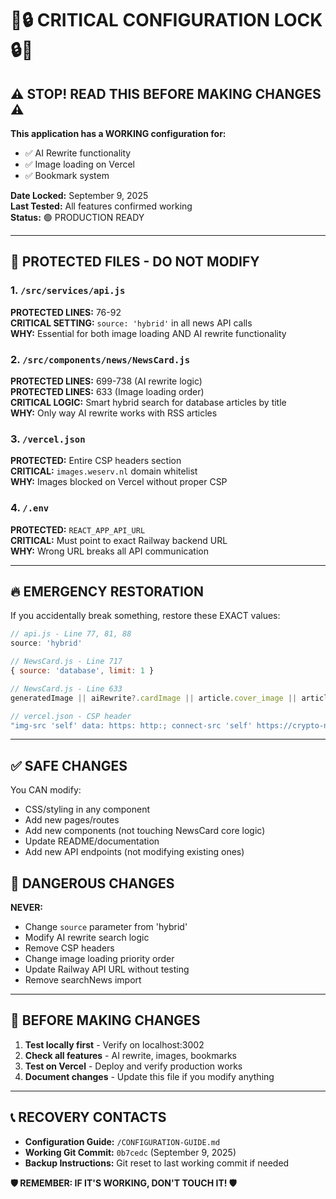 # 🚨🔒 CRITICAL CONFIGURATION LOCK 🔒🚨

## ⚠️ STOP! READ THIS BEFORE MAKING CHANGES ⚠️

**This application has a WORKING configuration for:**
- ✅ AI Rewrite functionality 
- ✅ Image loading on Vercel
- ✅ Bookmark system

**Date Locked:** September 9, 2025  
**Last Tested:** All features confirmed working  
**Status:** 🟢 PRODUCTION READY

---

## 🚫 PROTECTED FILES - DO NOT MODIFY

### 1. `/src/services/api.js`
**PROTECTED LINES:** 76-92  
**CRITICAL SETTING:** `source: 'hybrid'` in all news API calls  
**WHY:** Essential for both image loading AND AI rewrite functionality

### 2. `/src/components/news/NewsCard.js` 
**PROTECTED LINES:** 699-738 (AI rewrite logic)  
**PROTECTED LINES:** 633 (Image loading order)  
**CRITICAL LOGIC:** Smart hybrid search for database articles by title  
**WHY:** Only way AI rewrite works with RSS articles

### 3. `/vercel.json`
**PROTECTED:** Entire CSP headers section  
**CRITICAL:** `images.weserv.nl` domain whitelist  
**WHY:** Images blocked on Vercel without proper CSP

### 4. `/.env`
**PROTECTED:** `REACT_APP_API_URL`  
**CRITICAL:** Must point to exact Railway backend URL  
**WHY:** Wrong URL breaks all API communication

---

## 🔥 EMERGENCY RESTORATION

If you accidentally break something, restore these EXACT values:

```javascript
// api.js - Line 77, 81, 88
source: 'hybrid'

// NewsCard.js - Line 717  
{ source: 'database', limit: 1 }

// NewsCard.js - Line 633
generatedImage || aiRewrite?.cardImage || article.cover_image || article.image_url || null

// vercel.json - CSP header
"img-src 'self' data: https: http:; connect-src 'self' https://crypto-news-curator-backend-production.up.railway.app https://images.weserv.nl"
```

---

## ✅ SAFE CHANGES

You CAN modify:
- CSS/styling in any component
- Add new pages/routes  
- Add new components (not touching NewsCard core logic)
- Update README/documentation
- Add new API endpoints (not modifying existing ones)

## 🚫 DANGEROUS CHANGES  

**NEVER:**
- Change `source` parameter from 'hybrid' 
- Modify AI rewrite search logic
- Remove CSP headers
- Change image loading priority order
- Update Railway API URL without testing
- Remove searchNews import

---

## 🧪 BEFORE MAKING CHANGES

1. **Test locally first** - Verify on localhost:3002
2. **Check all features** - AI rewrite, images, bookmarks  
3. **Test on Vercel** - Deploy and verify production works
4. **Document changes** - Update this file if you modify anything

---

## 📞 RECOVERY CONTACTS

- **Configuration Guide:** `/CONFIGURATION-GUIDE.md`
- **Working Git Commit:** `0b7cedc` (September 9, 2025)
- **Backup Instructions:** Git reset to last working commit if needed

**🛡️ REMEMBER: IF IT'S WORKING, DON'T TOUCH IT! 🛡️**